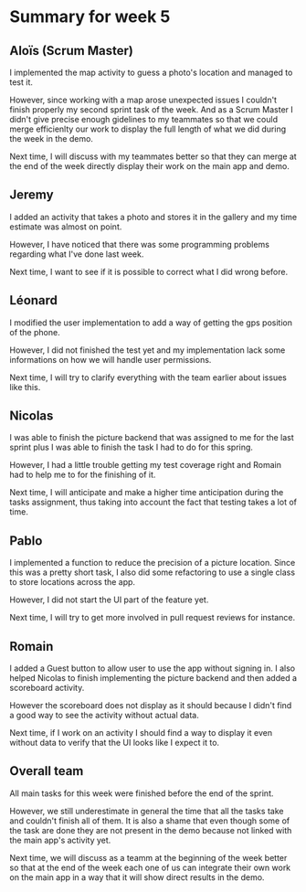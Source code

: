 # Summary for week 5


## Aloïs (Scrum Master)

I implemented the map activity to guess a photo's location and managed to test it.

However, since working with a map arose unexpected issues I couldn't finish properly my second sprint task of the week. And as a Scrum Master I didn't give precise enough gidelines to my teammates so that we could merge efficienlty our work to display the full length of what we did during the week in the demo.

Next time, I will discuss with my teammates better so that they can merge at the end of the week directly display their work on the main app and demo.

## Jeremy

I added an activity that takes a photo and stores it in the gallery and my time estimate was almost on point.

However, I have noticed that there was some programming problems regarding what I've done last week.

Next time, I want to see if it is possible to correct what I did wrong before.


## Léonard

I modified the user implementation to add a way of getting the gps position of the phone.

However, I did not finished the test yet and my implementation lack some informations on how we will handle user permissions.

Next time, I will try to clarify everything with the team earlier about issues like this.

## Nicolas

I was able to finish the picture backend that was assigned to me for the last sprint plus I was able to finish the task I had to do for this spring.

However, I had a little trouble getting my test coverage right and Romain had to help me to for the finishing of it.

Next time, I will anticipate and make a higher time anticipation during the tasks assignment, thus taking into account the fact that testing takes a lot of time.

## Pablo

I implemented a function to reduce the precision of a picture location. Since this was a pretty short task, I also did some refactoring to use a single class to store locations across the app.

However, I did not start the UI part of the feature yet.

Next time, I will try to get more involved in pull request reviews for instance.

## Romain 
I added a Guest button to allow user to use the app without signing in. I also helped Nicolas to finish implementing the picture backend and then added a scoreboard activity. 

However the scoreboard does not display as it should because I didn't find a good way to see the activity without actual data.

Next time, if I work on an activity I should find a way to display it even without data to verify that the UI looks like I expect it to.

## Overall team

All main tasks for this week were finished before the end of the sprint.

However, we still underestimate in general the time that all the tasks take and couldn't finish all of them. It is also a shame that even though some of the task are done they are not present in the demo because not linked with the main app's activity yet. 

Next time, we will discuss as a teamm at the beginning of the week better so that at the end of the week each one of us can integrate their own work on the main app in a way that it will show direct results in the demo.


